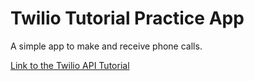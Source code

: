 # Twilio Tutorial Practice App
A simple app to make and receive phone calls. 

[Link to the Twilio API Tutorial](https://www.twilio.com/docs/voice/quickstart/python)
